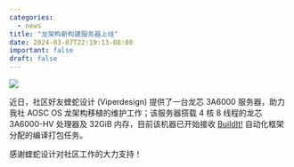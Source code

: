 ```yaml
---
categories:
  - news
title: "龙架构新构建服务器上线"
date: 2024-03-07T22:19:13-08:00
important: false
draft: false
---
```

![](/assets/news/viperdesign.jpg)

近日，社区好友蝰蛇设计 (Viperdesign) 提供了一台龙芯 3A6000 服务器，助力我社 AOSC OS 龙架构移植的维护工作；该服务器搭载 4 核 8 线程的龙芯 3A6000-HV 处理器及 32GiB 内存，目前该机器已开始接收 [BuildIt!](https://github.com/AOSC-Dev/buildit) 自动化框架分配的编译打包任务。

感谢蝰蛇设计对社区工作的大力支持！
